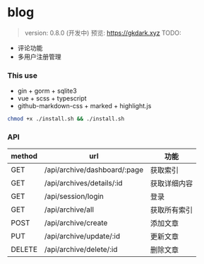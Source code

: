 # blog

> version: 0.8.0 (开发中)
预览: https://gkdark.xyz
TODO:
+ 评论功能
+ 多用户注册管理

### This use

+ gin + gorm + sqlite3
+ vue + scss + typescript
+ github-markdown-css + marked + highlight.js

```bash
chmod +x ./install.sh && ./install.sh
```

### API

| method | url                     | 功能          |
| ------ | -----------------       | -----------  |
| GET    | /api/archive/dashboard/:page        | 获取索引      |
| GET    | /api/archives/details/:id       | 获取详细内容  |
| GET    | /api/session/login              | 登录         |
| GET    | /api/archive/all        | 获取所有索引  |
| POST   | /api/archive/create          | 添加文章     |
| PUT    | /api/archive/update/:id   | 更新文章     |
| DELETE | /api/archive/delete/:id   | 删除文章     |


